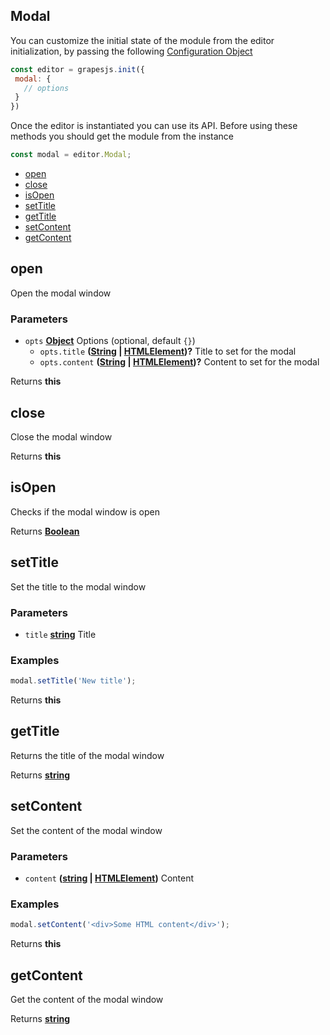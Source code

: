 <!-- Generated by documentation.js. Update this documentation by updating the source code. -->

## Modal

You can customize the initial state of the module from the editor initialization, by passing the following [Configuration Object][1]

```js
const editor = grapesjs.init({
 modal: {
   // options
 }
})
```

Once the editor is instantiated you can use its API. Before using these methods you should get the module from the instance

```js
const modal = editor.Modal;
```

-   [open][2]
-   [close][3]
-   [isOpen][4]
-   [setTitle][5]
-   [getTitle][6]
-   [setContent][7]
-   [getContent][8]

## open

Open the modal window

### Parameters

-   `opts` **[Object][9]** Options (optional, default `{}`)
    -   `opts.title` **([String][10] \| [HTMLElement][11])?** Title to set for the modal
    -   `opts.content` **([String][10] \| [HTMLElement][11])?** Content to set for the modal

Returns **this** 

## close

Close the modal window

Returns **this** 

## isOpen

Checks if the modal window is open

Returns **[Boolean][12]** 

## setTitle

Set the title to the modal window

### Parameters

-   `title` **[string][10]** Title

### Examples

```javascript
modal.setTitle('New title');
```

Returns **this** 

## getTitle

Returns the title of the modal window

Returns **[string][10]** 

## setContent

Set the content of the modal window

### Parameters

-   `content` **([string][10] \| [HTMLElement][11])** Content

### Examples

```javascript
modal.setContent('<div>Some HTML content</div>');
```

Returns **this** 

## getContent

Get the content of the modal window

Returns **[string][10]** 

[1]: https://github.com/artf/grapesjs/blob/master/src/modal_dialog/config/config.js

[2]: #open

[3]: #close

[4]: #isopen

[5]: #settitle

[6]: #gettitle

[7]: #setcontent

[8]: #getcontent

[9]: https://developer.mozilla.org/docs/Web/JavaScript/Reference/Global_Objects/Object

[10]: https://developer.mozilla.org/docs/Web/JavaScript/Reference/Global_Objects/String

[11]: https://developer.mozilla.org/docs/Web/HTML/Element

[12]: https://developer.mozilla.org/docs/Web/JavaScript/Reference/Global_Objects/Boolean
